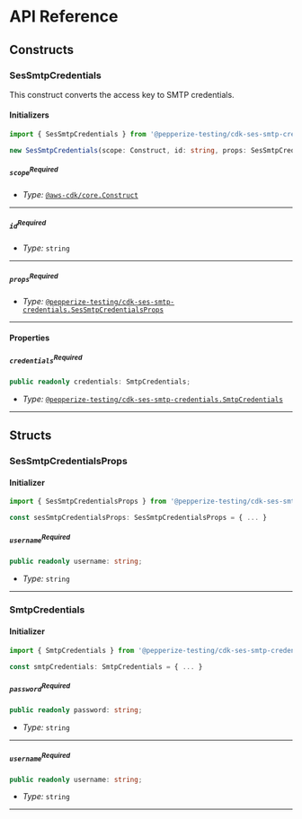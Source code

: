 # API Reference <a name="API Reference"></a>

## Constructs <a name="Constructs"></a>

### SesSmtpCredentials <a name="@pepperize-testing/cdk-ses-smtp-credentials.SesSmtpCredentials"></a>

This construct converts the access key to SMTP credentials.

#### Initializers <a name="@pepperize-testing/cdk-ses-smtp-credentials.SesSmtpCredentials.Initializer"></a>

```typescript
import { SesSmtpCredentials } from '@pepperize-testing/cdk-ses-smtp-credentials'

new SesSmtpCredentials(scope: Construct, id: string, props: SesSmtpCredentialsProps)
```

##### `scope`<sup>Required</sup> <a name="@pepperize-testing/cdk-ses-smtp-credentials.SesSmtpCredentials.parameter.scope"></a>

- *Type:* [`@aws-cdk/core.Construct`](#@aws-cdk/core.Construct)

---

##### `id`<sup>Required</sup> <a name="@pepperize-testing/cdk-ses-smtp-credentials.SesSmtpCredentials.parameter.id"></a>

- *Type:* `string`

---

##### `props`<sup>Required</sup> <a name="@pepperize-testing/cdk-ses-smtp-credentials.SesSmtpCredentials.parameter.props"></a>

- *Type:* [`@pepperize-testing/cdk-ses-smtp-credentials.SesSmtpCredentialsProps`](#@pepperize-testing/cdk-ses-smtp-credentials.SesSmtpCredentialsProps)

---



#### Properties <a name="Properties"></a>

##### `credentials`<sup>Required</sup> <a name="@pepperize-testing/cdk-ses-smtp-credentials.SesSmtpCredentials.property.credentials"></a>

```typescript
public readonly credentials: SmtpCredentials;
```

- *Type:* [`@pepperize-testing/cdk-ses-smtp-credentials.SmtpCredentials`](#@pepperize-testing/cdk-ses-smtp-credentials.SmtpCredentials)

---


## Structs <a name="Structs"></a>

### SesSmtpCredentialsProps <a name="@pepperize-testing/cdk-ses-smtp-credentials.SesSmtpCredentialsProps"></a>

#### Initializer <a name="[object Object].Initializer"></a>

```typescript
import { SesSmtpCredentialsProps } from '@pepperize-testing/cdk-ses-smtp-credentials'

const sesSmtpCredentialsProps: SesSmtpCredentialsProps = { ... }
```

##### `username`<sup>Required</sup> <a name="@pepperize-testing/cdk-ses-smtp-credentials.SesSmtpCredentialsProps.property.username"></a>

```typescript
public readonly username: string;
```

- *Type:* `string`

---

### SmtpCredentials <a name="@pepperize-testing/cdk-ses-smtp-credentials.SmtpCredentials"></a>

#### Initializer <a name="[object Object].Initializer"></a>

```typescript
import { SmtpCredentials } from '@pepperize-testing/cdk-ses-smtp-credentials'

const smtpCredentials: SmtpCredentials = { ... }
```

##### `password`<sup>Required</sup> <a name="@pepperize-testing/cdk-ses-smtp-credentials.SmtpCredentials.property.password"></a>

```typescript
public readonly password: string;
```

- *Type:* `string`

---

##### `username`<sup>Required</sup> <a name="@pepperize-testing/cdk-ses-smtp-credentials.SmtpCredentials.property.username"></a>

```typescript
public readonly username: string;
```

- *Type:* `string`

---



